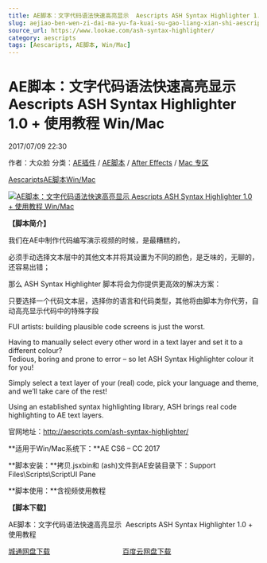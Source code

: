 ```yaml
---
title: AE脚本：文字代码语法快速高亮显示  Aescripts ASH Syntax Highlighter 1.0 + 使用教程 Win/Mac
slug: aejiao-ben-wen-zi-dai-ma-yu-fa-kuai-su-gao-liang-xian-shi-aescripts-ash-syntax-highlighter-1-0-shi-yong-jiao-cheng-win-mac
source_url: https://www.lookae.com/ash-syntax-highlighter/
category: aescripts
tags: [Aescaripts, AE脚本, Win/Mac]
---
```

# AE脚本：文字代码语法快速高亮显示 Aescripts ASH Syntax Highlighter 1.0 + 使用教程 Win/Mac

2017/07/09 22:30

作者：大众脸
分类：[AE插件](https://www.lookae.com/after-effects/aechajian/) / [AE脚本](https://www.lookae.com/after-effects/aescripts/) / [After Effects](https://www.lookae.com/after-effects/) / [Mac 专区](https://www.lookae.com/mac-osx/)

[Aescaripts](https://www.lookae.com/tag/aescaripts/)[AE脚本](https://www.lookae.com/tag/ae%e8%84%9a%e6%9c%ac/)[Win/Mac](https://www.lookae.com/tag/winmac/)

[![AE脚本：文字代码语法快速高亮显示  Aescripts ASH Syntax Highlighter 1.0 + 使用教程 Win/Mac](https://www.lookae.com/wp-content/uploads/2017/07/ASH-Syntax-Highlighter.jpg "AE脚本：文字代码语法快速高亮显示  Aescripts ASH Syntax Highlighter 1.0 + 使用教程 Win/Mac-LookAE.com")](https://www.lookae.com/wp-content/uploads/2017/07/ASH-Syntax-Highlighter.jpg)

**【脚本简介】**

我们在AE中制作代码编写演示视频的时候，是最糟糕的，

必须手动选择文本层中的其他文本并将其设置为不同的颜色，是乏味的，无聊的，还容易出错；

那么 ASH Syntax Highlighter 脚本将会为你提供更高效的解决方案：

只要选择一个代码文本层，选择你的语言和代码类型，其他将由脚本为你代劳，自动高亮显示代码中的特殊字段

FUI artists: building plausible code screens is just the worst.

Having to manually select every other word in a text layer and set it to a different colour?  
Tedious, boring and prone to error – so let ASH Syntax Highlighter colour it for you!

Simply select a text layer of your (real) code, pick your language and theme, and we’ll take care of the rest!

Using an established syntax highlighting library, ASH brings real code highlighting to AE text layers.

官网地址：http://aescripts.com/ash-syntax-highlighter/

**适用于Win/Mac系统下：**AE CS6 – CC 2017

**脚本安装：**拷贝.jsxbin和 (ash)文件到AE安装目录下：Support Files\Scripts\ScriptUI Pane

**脚本使用：**含视频使用教程

**【脚本下载】**

AE脚本：文字代码语法快速高亮显示  Aescripts ASH Syntax Highlighter 1.0 + 使用教程

[城通网盘下载](https://www.pipipan.com/fs/680462-210854169)                                     [百度云网盘下载](https://pan.baidu.com/s/1c2D1C7A)
